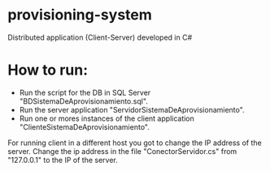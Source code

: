 # provisioning-system
Distributed application (Client-Server) developed in C#

# How to run:
* Run the script for the DB in SQL Server "BDSistemaDeAprovisionamiento.sql".
* Run the server application "ServidorSistemaDeAprovisionamiento".
* Run one or mores instances of the client application "ClienteSistemaDeAprovisionamiento".

For running client in a different host you got to change the IP address of the server. Change the ip address in the file "ConectorServidor.cs" from "127.0.0.1" to the IP of the server.

